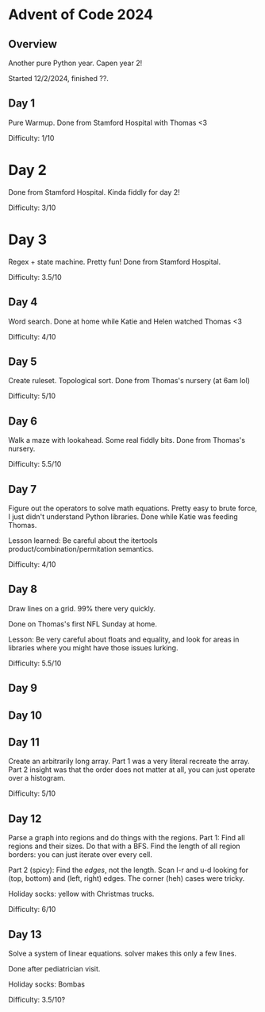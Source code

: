 # Advent of Code 2024
## Overview
Another pure Python year. Capen year 2!

Started 12/2/2024, finished ??.

## Day 1
Pure Warmup. Done from Stamford Hospital with Thomas <3

Difficulty: 1/10

# Day 2
Done from Stamford Hospital. Kinda fiddly for day 2!

Difficulty: 3/10

# Day 3
Regex + state machine. Pretty fun! Done from Stamford Hospital.

Difficulty: 3.5/10

## Day 4
Word search. Done at home while Katie and Helen watched Thomas <3

Difficulty: 4/10

## Day 5
Create ruleset. Topological sort. Done from Thomas's nursery (at 6am lol)

Difficulty: 5/10

## Day 6
Walk a maze with lookahead. Some real fiddly bits. Done from Thomas's nursery.

Difficulty: 5.5/10

## Day 7
Figure out the operators to solve math equations. Pretty easy to brute force, I just didn't understand Python libraries. Done while Katie was feeding Thomas.

Lesson learned: Be careful about the itertools product/combination/permitation semantics.

Difficulty: 4/10

## Day 8
Draw lines on a grid. 99% there very quickly.

Done on Thomas's first NFL Sunday at home. 

Lesson: Be very careful about floats and equality, and look for areas in libraries where you might have those issues lurking. 

Difficulty: 5.5/10

## Day 9

## Day 10

## Day 11
Create an arbitrarily long array. Part 1 was a very literal recreate the array. Part 2 insight was that the order does not matter at all, you can just operate over a histogram.

Difficulty: 5/10

## Day 12
Parse a graph into regions and do things with the regions.
Part 1: 
Find all regions and their sizes. Do that with a BFS.
Find the length of all region borders: you can just iterate over every cell.

Part 2 (spicy): 
Find the *edges*, not the length.
Scan l-r and u-d looking for (top, bottom) and (left, right) edges.
The corner (heh) cases were tricky.

Holiday socks: yellow with Christmas trucks.

Difficulty: 6/10

## Day 13
Solve a system of linear equations. solver makes this only a few lines.

Done after pediatrician visit.

Holiday socks: Bombas

Difficulty: 3.5/10?
